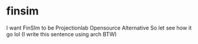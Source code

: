 # finsim
I want FinSIm to be Projectionlab Opensource Alternative So let see how it go lol (I write this sentence using arch BTW)
